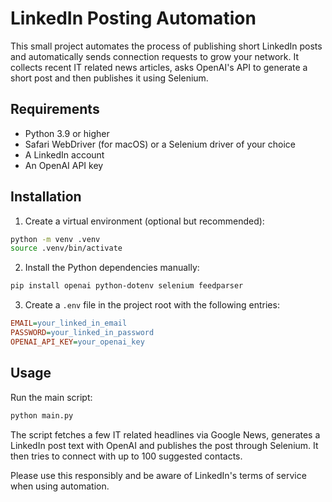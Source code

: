 # LinkedIn Posting Automation

This small project automates the process of publishing short LinkedIn posts and
automatically sends connection requests to grow your network. It collects
recent IT related news articles, asks OpenAI's API to generate a short post and
then publishes it using Selenium.

## Requirements

- Python 3.9 or higher
- Safari WebDriver (for macOS) or a Selenium driver of your choice
- A LinkedIn account
- An OpenAI API key


## Installation

1. Create a virtual environment (optional but recommended):

```bash
python -m venv .venv
source .venv/bin/activate
```

2. Install the Python dependencies manually:

```bash
pip install openai python-dotenv selenium feedparser
```

3. Create a `.env` file in the project root with the following entries:

```ini
EMAIL=your_linked_in_email
PASSWORD=your_linked_in_password
OPENAI_API_KEY=your_openai_key
```

## Usage

Run the main script:

```bash
python main.py
```

The script fetches a few IT related headlines via Google News, generates a
LinkedIn post text with OpenAI and publishes the post through Selenium. It then
tries to connect with up to 100 suggested contacts.

Please use this responsibly and be aware of LinkedIn's terms of service when
using automation.

